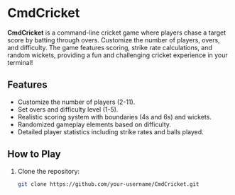 # CmdCricket

**CmdCricket** is a command-line cricket game where players chase a target score by batting through overs. Customize the number of players, overs, and difficulty. The game features scoring, strike rate calculations, and random wickets, providing a fun and challenging cricket experience in your terminal!

## Features

- Customize the number of players (2-11).
- Set overs and difficulty level (1-5).
- Realistic scoring system with boundaries (4s and 6s) and wickets.
- Randomized gameplay elements based on difficulty.
- Detailed player statistics including strike rates and balls played.

## How to Play

1. Clone the repository:
   ```bash
   git clone https://github.com/your-username/CmdCricket.git
